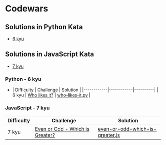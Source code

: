 # Codewars
## Solutions in Python Kata
- [6 kyu](#python---6-kyu)
## Solutions in JavaScript Kata
- [7 kyu](#javascript---7-kyu)


### Python - 6 kyu
 - |	Difficulty | Challenge	| Solution |
|------------|------------|----------|
| 6 kyu | [Who likes it?](https://www.codewars.com/kata/5266876b8f4bf2da9b000362) | [who-likes-it.py](./Python/who-likes-it.py) |

### JavaScript - 7 kyu
|	Difficulty | Challenge	| Solution |
|------------|------------|----------|
| 7 kyu | [Even or Odd - Which is Greater?](https://www.codewars.com/kata/57f7b8271e3d9283300000b4) | [even-or-odd-which-is-greater.js](./JavaScript/even-or-odd-which-is-greater.js) |
